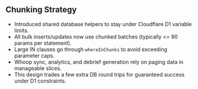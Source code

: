 ## Chunking Strategy

- Introduced shared database helpers to stay under Cloudflare D1 variable limits.
- All bulk inserts/updates now use chunked batches (typically <= 90 params per statement).
- Large IN clauses go through `whereInChunks` to avoid exceeding parameter caps.
- Whoop sync, analytics, and debrief generation rely on paging data in manageable slices.
- This design trades a few extra DB round trips for guaranteed success under D1 constraints.
